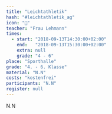```yaml
---
title: "Leichtathletik"
hash: "#leichtathletik_ag"
icon: "🏃"
teacher: "Frau Lehmann"
times:
  - start: "2018-09-13T14:30:00+02:00"
    end:   "2018-09-13T15:30:00+02:00"
    extra: null
    grade: "4 - 6"
place: "Sporthalle"
grade: "4. - 6. Klasse"
material: "N.N"
costs: "kostenfrei"
participants: "N.N"
register: null
---
```

N.N
